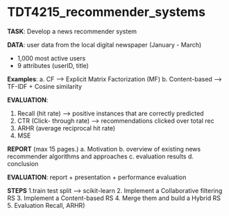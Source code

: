 # TDT4215_recommender_systems
**TASK**: Develop a news recommender system

**DATA**: user data from the local digital newspaper (January - March)
- 1,000 most active users 
- 9 attributes (userID, title) 

**Examples**:
a. CF --> Explicit Matrix Factorization (MF)
b. Content-based --> TF-IDF + Cosine similarity 

**EVALUATION**:
1. Recall (hit rate) --> positive instances that are correctly predicted 
2. CTR (Click- through rate) --> recommendations clicked over total rec
3. ARHR (average reciprocal hit rate) 
4. MSE 

**REPORT** (max 15 pages.)
a. Motivation
b. overview of existing news recommender algorithms and approaches
c. evaluation results
d. conclusion 

**EVALUATION**: report + presentation + performance evaluation

**STEPS**
1.train test split --> scikit-learn
2. Implement a Collaborative filtering RS
3. Implement a Content-based RS
4. Merge them and build a Hybrid RS
5. Evaluation Recall, ARHR)

